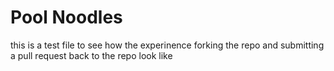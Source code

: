 # Pool Noodles
this is a test file to see how the experinence forking the repo and submitting a pull request back to the repo look like
